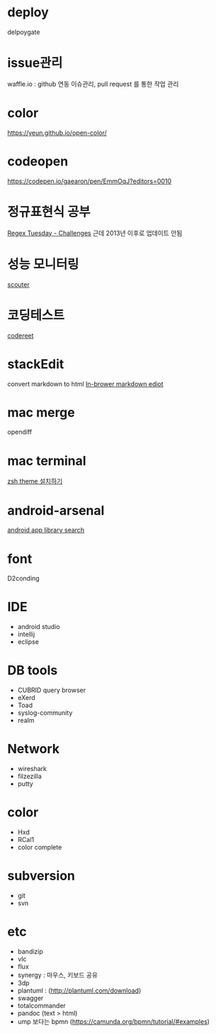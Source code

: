 # deploy
delpoygate

# issue관리
waffle.io : github 연동 이슈관리, pull request 를 통한 작업 관리

# color
https://yeun.github.io/open-color/

# codeopen
https://codepen.io/gaearon/pen/EmmOqJ?editors=0010

# 정규표현식 공부
[Regex Tuesday - Challenges](http://callumacrae.github.io/regex-tuesday/)
근데 2013년 이후로 업데이트 안됨


# 성능 모니터링
[scouter](http://www.popit.kr/scouter-open-source-apm/)

# 코딩테스트
[codereet](https://codereet.com)

# stackEdit
convert markdown to html
[In-brower markdown ediot](https://stackEdit.io)

# mac merge
opendiff

# mac terminal
[zsh theme 설치하기](http://thdev.tech/mac/2016/05/01/Mac-ZSH-Install.html)

# android-arsenal
[android app library search](http://android-arsenal.com)

# font
D2conding

# IDE
- android studio
- intellij
- eclipse

# DB tools
- CUBRID query browser
- eXerd
- Toad
- syslog-community
- realm

# Network
- wireshark
- filzezilla
- putty

# color
- Hxd
- RCal1
- color complete

# subversion
- git
- svn

# etc
- bandizip
- vlc
- flux
- synergy : 마우스, 키보드 공유
- 3dp
- plantuml : (http://plantuml.com/download)
- swagger
- totalcommander
- pandoc (text > html)
- ump 보다는 bpmn (https://camunda.org/bpmn/tutorial/#examples)
